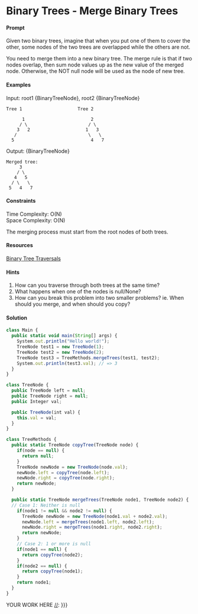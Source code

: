 # Binary Trees - Merge Binary Trees

#### Prompt

Given two binary trees, imagine that when you put one of them to cover the other, some nodes of the two trees are overlapped while the others are not.

You need to merge them into a new binary tree. The merge rule is that if two nodes overlap, then sum node values up as the new value of the merged node. Otherwise, the NOT null node will be used as the node of new tree.

#### Examples
Input: root1 {BinaryTreeNode}, root2 {BinaryTreeNode}


	Tree 1                     Tree 2  

          1                         2                             
         / \                       / \                            
        3   2                     1   3                        
       /                           \   \                      
      5                             4   7   


 Output: {BinaryTreeNode}

    Merged tree:
	     3
	    / \
	   4   5
	  / \   \
	 5   4   7


#### Constraints
Time Complexity: O(N)   
Space Complexity: O(N)   


The merging process must start from the root nodes of both trees.   

#### Resources

[Binary Tree Traversals](http://www.ida.liu.se/opendsa/OpenDSA/Books/TDDD86_2014/html/BinaryTreeTraversal.html)

#### Hints

1. How can you traverse through both trees at the same time?
2. What happens when one of the nodes is null/None?
3. How can you break this problem into two smaller problems? ie. When should you merge, and when should you copy?

#### Solution

[//]: {{{
```javascript
class Main {
  public static void main(String[] args) {
    System.out.println("Hello world!");
    TreeNode test1 = new TreeNode(1);
    TreeNode test2 = new TreeNode(2);
    TreeNode test3 = TreeMethods.mergeTrees(test1, test2);
    System.out.println(test3.val); // => 3
  }
}

class TreeNode {
  public TreeNode left = null;
  public TreeNode right = null;
  public Integer val;

  public TreeNode(int val) {
    this.val = val;
  }
}

class TreeMethods {
  public static TreeNode copyTree(TreeNode node) {
    if(node == null) {
      return null;
    }
    TreeNode newNode = new TreeNode(node.val);
    newNode.left = copyTree(node.left);
    newNode.right = copyTree(node.right);
    return newNode;
  }

  public static TreeNode mergeTrees(TreeNode node1, TreeNode node2) {
  // Case 1: Neither is null
    if(node1 != null && node2 != null) {
      TreeNode newNode = new TreeNode(node1.val + node2.val);
      newNode.left = mergeTrees(node1.left, node2.left);
      newNode.right = mergeTrees(node1.right, node2.right);
      return newNode;
    }
    // Case 2: 1 or more is null
    if(node1 == null) {
      return copyTree(node2);
    }
    if(node2 == null) {
      return copyTree(node1);
    }
    return node1;
  }
}
```
[//]: ---
YOUR WORK HERE
[//]: }}}
